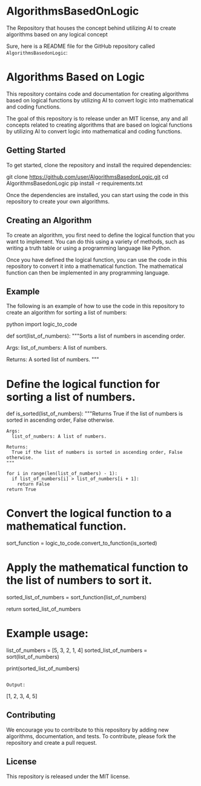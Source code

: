 # AlgorithmsBasedOnLogic
The Repository that houses the concept behind utilizing AI to create algorithms based on any logical concept

Sure, here is a README file for the GitHub repository called `AlgorithmsBasedonLogic`:


# Algorithms Based on Logic

This repository contains code and documentation for creating algorithms based on logical functions by utilizing AI to convert logic into mathematical and coding functions.

The goal of this repository is to release under an MIT license, any and all concepts related to creating algorithms that are based on logical functions by utilizing AI to convert logic into mathematical and coding functions.

## Getting Started

To get started, clone the repository and install the required dependencies:


git clone https://github.com/user/AlgorithmsBasedonLogic.git
cd AlgorithmsBasedonLogic
pip install -r requirements.txt


Once the dependencies are installed, you can start using the code in this repository to create your own algorithms.

## Creating an Algorithm

To create an algorithm, you first need to define the logical function that you want to implement. You can do this using a variety of methods, such as writing a truth table or using a programming language like Python.

Once you have defined the logical function, you can use the code in this repository to convert it into a mathematical function. The mathematical function can then be implemented in any programming language.

## Example

The following is an example of how to use the code in this repository to create an algorithm for sorting a list of numbers:

python
import logic_to_code

def sort(list_of_numbers):
  """Sorts a list of numbers in ascending order.

  Args:
    list_of_numbers: A list of numbers.

  Returns:
    A sorted list of numbers.
  """

  # Define the logical function for sorting a list of numbers.
  def is_sorted(list_of_numbers):
    """Returns True if the list of numbers is sorted in ascending order, False otherwise.

    Args:
      list_of_numbers: A list of numbers.

    Returns:
      True if the list of numbers is sorted in ascending order, False otherwise.
    """

    for i in range(len(list_of_numbers) - 1):
      if list_of_numbers[i] > list_of_numbers[i + 1]:
        return False
    return True

  # Convert the logical function to a mathematical function.
  sort_function = logic_to_code.convert_to_function(is_sorted)

  # Apply the mathematical function to the list of numbers to sort it.
  sorted_list_of_numbers = sort_function(list_of_numbers)

  return sorted_list_of_numbers

# Example usage:

list_of_numbers = [5, 3, 2, 1, 4]
sorted_list_of_numbers = sort(list_of_numbers)

print(sorted_list_of_numbers)
```

Output:

```
[1, 2, 3, 4, 5]


## Contributing

We encourage you to contribute to this repository by adding new algorithms, documentation, and tests. To contribute, please fork the repository and create a pull request.

## License

This repository is released under the MIT license.

